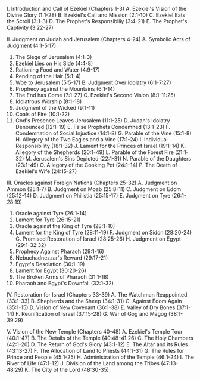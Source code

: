 I. Introduction and Call of Ezekiel (Chapters 1-3)
 A. Ezekiel's Vision of the Divine Glory (1:1-28)
  B. Ezekiel's Call and Mission (2:1-10)
  C. Ezekiel Eats the Scroll (3:1-3)
  D. The Prophet's Responsibiliy (3:4-21)
  E. The Prophet's Captivity (3:22-27)

II. Judgment on Judah and Jerusalem (Chapters 4-24)
 A. Symbolic Acts of Judgment (4:1-5:17)
   1. The Siege of Jerusalem (4:1-3)
   2. Ezekiel Lies on His Side (4:4-8)
   3. Rationing Food and Water (4:9-17)
   4. Rending of the Hair (5:1-4)
   5. Woe to Jerusalem (5:5-17)
 B. Judgment Over Idolatry (6:1-7:27)
   1. Prophecy against the Mountains (6:1-14)
   2. The End has Come (7:1-27)
 C. Ezekiel's Second Vision (8:1-11:25)
   1. Idolatrous Worship (8:1-18)
   2. Judgment of the Wicked (9:1-11)
   3. Coals of Fire (10:1-22)
   4. God's Presence Leaves Jerusalem (11:1-25)
 D. Judah's Idolatry Denounced (12:1-19)
 E. False Prophets Condemned (13:1-23)
 F. Condemnation of Social Injustice (14:1-8)
 G. Parable of the Vine (15:1-8)
 H. Allegory of the Two Eagles and a Vine (17:1-24)
 I. Individual Responsibility (18:1-32)
 J. Lament for the Princes of Israel (19:1-14)
 K. Allegory of the Shepherds (20:1-49)
 L. Parable of the Forest Fire (21:1-32)
 M. Jerusalem's Sins Depicted (22:1-31)
 N. Parable of the Daughters (23:1-49)
 O. Allegory of the Cooking Pot (24:1-14)
 P. The Death of Ezekiel's Wife (24:15-27)

III. Oracles against Foreign Nations (Chapters 25-32)
 A. Judgment on Ammon (25:1-7)
 B. Judgment on Moab (25:8-11)
 C. Judgment on Edom (25:12-14)
 D. Judgment on Philistia (25:15-17)
 E. Judgment on Tyre (26:1-28:19)
   1. Oracle against Tyre (26:1-14)
   2. Lament for Tyre (26:15-21)
   3. Oracle against the King of Tyre (28:1-10)
   4. Lament for the King of Tyre (28:11-19)
 F. Judgment on Sidon (28:20-24)
 G. Promised Restoration of Israel (28:25-26)
 H. Judgment on Egypt (29:1-32:32)
   1. Prophecy Against Pharaoh (29:1-16)
   2. Nebuchadnezzar's Reward (29:17-21)
   3. Egypt's Desolation (30:1-19)
   4. Lament for Egypt (30:20-26)
   5. The Broken Arms of Pharaoh (31:1-18)
   6. Pharaoh and Egypt's Downfall (32:1-32)

IV. Restoration for Israel (Chapters 33-39)
 A. The Watchman Reappointed (33:1-33)
 B. Shepherds and the Sheep (34:1-31)
 C. Against Edom Again (35:1-15)
 D. Vision of New Covenant (36:1-38)
 E. Valley of Dry Bones (37:1-14)
 F. Reunification of Israel (37:15-28)
 G. War of Gog and Magog (38:1-39:29)

V. Vision of the New Temple (Chapters 40-48)
 A. Ezekiel's Temple Tour (40:1-47)
 B. The Details of the Temple (40:48-41:26)
 C. The Holy Chambers (42:1-20)
 D. The Return of God's Glory (43:1-12)
 E. The Altar and its Rules (43:13-27)
 F. The Allocation of Land to Priests (44:1-31)
 G. The Rules for Prince and People (45:1-25)
 H. Administration of the Temple (46:1-24)
 I. The River of Life (47:1-12)
 J. Division of the Land among the Tribes (47:13-48:29)
 K. The City of the Lord (48:30-35)